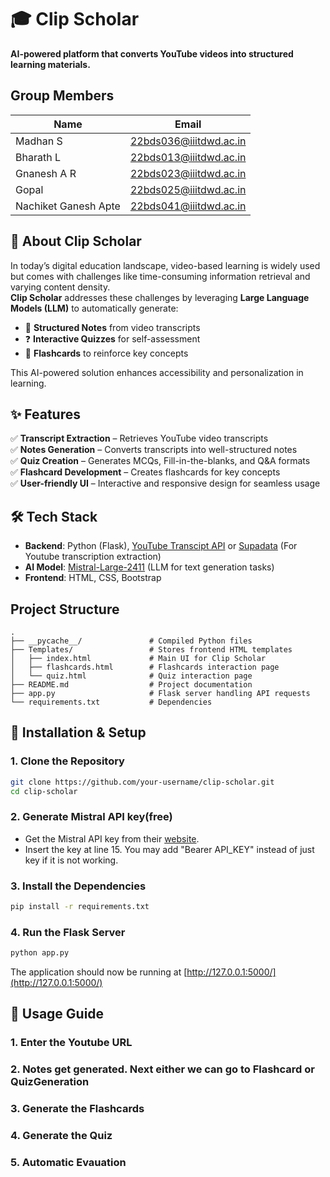 # 🎓 Clip Scholar  
**AI-powered platform that converts YouTube videos into structured learning materials.** 

## Group Members

| Name                    | Email                       |
|-------------------------|-----------------------------|
| Madhan S                | 22bds036@iiitdwd.ac.in      |
| Bharath L               | 22bds013@iiitdwd.ac.in      |
| Gnanesh A R             | 22bds023@iiitdwd.ac.in      |
| Gopal                   | 22bds025@iiitdwd.ac.in      |
| Nachiket Ganesh Apte    | 22bds041@iiitdwd.ac.in      |



## 🚀 About Clip Scholar  
In today’s digital education landscape, video-based learning is widely used but comes with challenges like time-consuming information retrieval and varying content density.  
**Clip Scholar** addresses these challenges by leveraging **Large Language Models (LLM)** to automatically generate:  
- 📄 **Structured Notes** from video transcripts  
- ❓ **Interactive Quizzes** for self-assessment  
- 🎴 **Flashcards** to reinforce key concepts  

This AI-powered solution enhances accessibility and personalization in learning.  



## ✨ Features  
✅ **Transcript Extraction** – Retrieves YouTube video transcripts  
✅ **Notes Generation** – Converts transcripts into well-structured notes  
✅ **Quiz Creation** – Generates MCQs, Fill-in-the-blanks, and Q&A formats  
✅ **Flashcard Development** – Creates flashcards for key concepts  
✅ **User-friendly UI** – Interactive and responsive design for seamless usage  



## 🛠️ Tech Stack  
- **Backend**: Python (Flask), [YouTube Transcipt API](https://pypi.org/project/youtube-transcript-api/) or [Supadata](https://supadata.ai/) (For Youtube transcription extraction)
- **AI Model**: [Mistral-Large-2411](https://docs.mistral.ai/getting-started/models/models_overview/) (LLM for text generation tasks)  
- **Frontend**: HTML, CSS, Bootstrap  

## Project Structure
```plaintext
.
├── __pycache__/               # Compiled Python files
├── Templates/                 # Stores frontend HTML templates
│   ├── index.html             # Main UI for Clip Scholar
│   ├── flashcards.html        # Flashcards interaction page
│   └── quiz.html              # Quiz interaction page
├── README.md                  # Project documentation
├── app.py                     # Flask server handling API requests
└── requirements.txt           # Dependencies
```

## 📌 Installation & Setup  

### **1️. Clone the Repository**  
```bash
git clone https://github.com/your-username/clip-scholar.git
cd clip-scholar
```

### **2. Generate Mistral API key(free)**  
- Get the Mistral API key from their [website](https://docs.mistral.ai/getting-started/quickstart/).
- Insert the key at line 15. You may add "Bearer API_KEY" instead of just key if it is not working.

### **3. Install the Dependencies**  
```bash
pip install -r requirements.txt
```

### **4. Run the Flask Server**  
```bash
python app.py
```
The application should now be running at [http://127.0.0.1:5000/](http://127.0.0.1:5000/) 



## 📖 Usage Guide
### **1️. Enter the Youtube URL**  
### **2. Notes get generated. Next either we can go to Flashcard or QuizGeneration**  
### **3. Generate the Flashcards**  
### **4. Generate the Quiz**  
### **5. Automatic Evauation**
